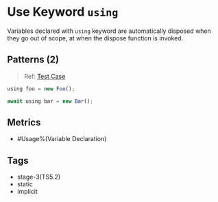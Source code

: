 # Use Keyword `using`

Variables declared with `using` keyword are automatically disposed when they go out of
scope, at when the dispose function is invoked.

## Patterns (2)

> Ref: [Test Case](../../../../../docs/entity/variable.md#syntax-using-declaration)

[//]: # (@formatter:off)
```js
using foo = new Foo();

await using bar = new Bar();
```
[//]: # (@formatter:on)

## Metrics

* #Usage%(Variable Declaration)

## Tags

* stage-3(TS5.2)
* static
* implicit
